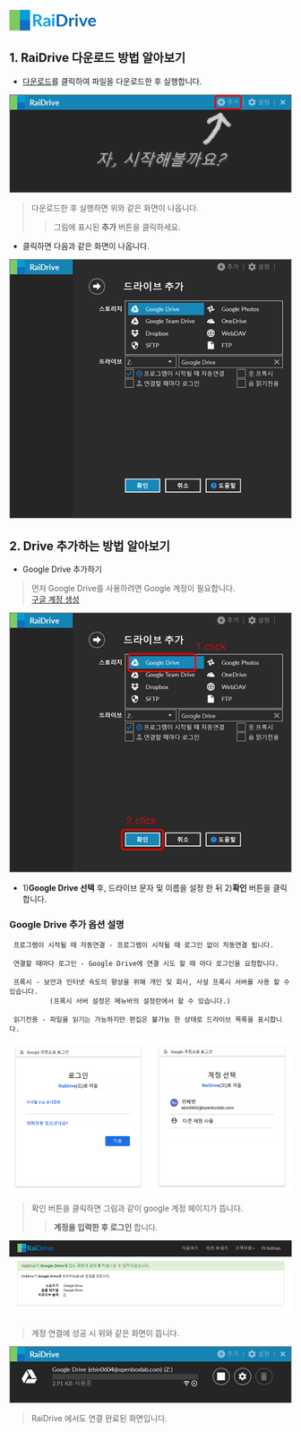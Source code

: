 ![logo](/logo.png?raw=true) <!--  --> 
                                                                                                                               
## 1. RaiDrive 다운로드 방법 알아보기  
- [다운로드](https://www.raidrive.com/ko/download)를 클릭하여 파일을 다운로드한 후 실행합니다.  

![main](/main.jpg?raw=true) 
 
> 다운로드한 후 실행하면 위와 같은 화면이 나옵니다.    
>> 그림에 표시된 **추가** 버튼을 클릭하세요.   

- 클릭하면 다음과 같은 화면이 나옵니다.

![plus](/plus.PNG?raw=true)


## 2. Drive 추가하는 방법 알아보기

- Google Drive 추가하기

> 먼저 Google Drive를 사용하려면 Google 계정이 필요합니다.  
  [구글 계정 생성](https://www.google.com "Google")
  
  
![plus_red](/plus_red.jpg?raw=true) 

- 1)**Google Drive 선택** 후, 드라이브 문자 및 이름을 설정 한 뒤 2)**확인** 버튼을 클릭합니다.

### Google Drive 추가 옵션 설명 
~~~
 프로그램이 시작될 때 자동연결 - 프로그램이 시작될 때 로그인 없이 자동연결 됩니다.

 연결할 때마다 로그인 - Google Drive에 연결 시도 할 때 마다 로그인을 요청합니다.

 프록시 - 보안과 인터넷 속도의 향상을 위해 개인 및 회사, 사설 프록시 서버를 사용 할 수 있습니다. 
          (프록시 서버 설정은 메뉴바의 설정란에서 할 수 있습니다.)

 읽기전용 - 파일을 읽기는 가능하지만 편집은 불가능 한 상태로 드라이브 목록을 표시합니다.
 ~~~  
 
 ![google](/google.PNG?raw=true)  
 
> 확인 버튼을 클릭하면 그림과 같이 google 계정 페이지가 뜹니다.  
>> **계정을 입력한 후 로그인** 합니다.  

![google_drive](/google_drive.jpg?raw=true)

> 계정 연결에 성공 시 위와 같은 화면이 뜹니다.

![google_drive01](/google_drive01.jpg?raw=true)

> RaiDrive 에서도 연결 완료된 화면입니다.
